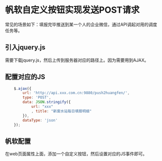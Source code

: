 # 帆软自定义按钮实现发送POST请求

常见的场景如下：填报完毕推送到某一个人的企业微信，通过API调起对用的调度任务等。

## 引入jquery.js

需要下载jquery.js，然后上传到服务器对应的路径上。因为需要用到AJAX。

## 配置对应的JS

```js
    $.ajax({
        url: 'http://api.xxx.com.cn:9880/push2huangfen/',
        type: 'POST',
        data: JSON.stringify({
            url: "xxx"
            , title: "新废水站每日填报明细"
        }),
        dataType: 'json'
    });
```

## 帆软配置

在web页面属性上面，添加一个自定义按钮，然后设置对应的JS事件即可。